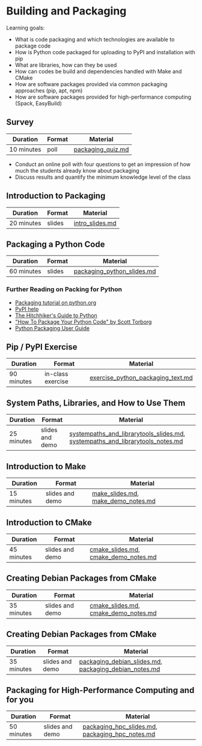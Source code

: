 # Building and Packaging

Learning goals:

- What is code packaging and which technologies are available to package code
- How is Python code packaged for uploading to PyPI and installation with pip
- What are libraries, how can they be used
- How can codes be build and dependencies handled with Make and CMake
- How are software packages provided via common packaging approaches (pip, apt, npm)
- How are software packages provided for high-performance computing (Spack, EasyBuild)

## Survey

| Duration | Format | Material |
| --- | --- | --- |
| 10 minutes | poll | [packaging_quiz.md](https://github.com/Simulation-Software-Engineering/Lecture-Material/blob/main/building-and-packaging/material/packaging_quiz.md) |

- Conduct an online poll with four questions to get an impression of how much the students already know about packaging
- Discuss results and quantify the minimum knowledge level of the class

## Introduction to Packaging

| Duration | Format | Material |
| --- | --- | --- |
| 20 minutes | slides | [intro_slides.md](https://github.com/Simulation-Software-Engineering/Lecture-Material/blob/main/building-and-packaging/material/intro_slides.md) |

## Packaging a Python Code

| Duration | Format | Material |
| --- | --- | --- |
| 60 minutes | slides | [packaging_python_slides.md](https://github.com/Simulation-Software-Engineering/Lecture-Material/blob/main/building-and-packaging/material/packaging_python_slides.md) |

### Further Reading on Packing for Python

- [Packaging tutorial on python.org](https://packaging.python.org/tutorials/packaging-projects/)
- [PyPI help](https://pypi.org/help/)
- [The Hitchhiker's Guide to Python](https://docs.python-guide.org/shipping/packaging/)
- ["How To Package Your Python Code" by Scott Torborg](https://python-packaging.readthedocs.io/en/latest/)
- [Python Packaging User Guide](https://packaging.python.org/)

## Pip / PyPI Exercise

| Duration | Format | Material |
| --- | --- | --- |
| 90 minutes | in-class exercise | [exercise_python_packaging_text.md](https://github.com/Simulation-Software-Engineering/Lecture-Material/blob/main/building-and-packaging/material/exercise_python_packaging_text.md)

## System Paths, Libraries, and How to Use Them

| Duration | Format | Material |
| --- | --- | --- |
| 25 minutes | slides and demo | [systempaths_and_librarytools_slides.md](https://github.com/Simulation-Software-Engineering/Lecture-Material/blob/main/building-and-packaging/material/systempaths_and_librarytools_slides.md), [systempaths_and_librarytools_notes.md](https://github.com/Simulation-Software-Engineering/Lecture-Material/blob/main/building-and-packaging/material/systempaths_and_librarytools_notes.md) |

## Introduction to Make

| Duration | Format | Material |
| --- | --- | --- |
| 15 minutes | slides and demo | [make_slides.md](https://github.com/Simulation-Software-Engineering/Lecture-Material/blob/main/building-and-packaging/material/make_slides.md), [make_demo_notes.md](https://github.com/Simulation-Software-Engineering/Lecture-Material/blob/main/building-and-packaging/material/make_demo_notes.md)

## Introduction to CMake

| Duration | Format | Material |
| --- | --- | --- |
| 45 minutes | slides and demo | [cmake_slides.md](https://github.com/Simulation-Software-Engineering/Lecture-Material/blob/main/building-and-packaging/material/cmake_slides.md), [cmake_demo_notes.md](https://github.com/Simulation-Software-Engineering/Lecture-Material/blob/main/building-and-packaging/material/cmake_demo_notes.md)

## Creating Debian Packages from CMake

| Duration | Format | Material |
| --- | --- | --- |
| 35 minutes | slides and demo | [cmake_slides.md](https://github.com/Simulation-Software-Engineering/Lecture-Material/blob/main/building-and-packaging/material/packaging_debian_slides.md), [cmake_demo_notes.md](https://github.com/Simulation-Software-Engineering/Lecture-Material/blob/main/building-and-packaging/material/packaging_debian_notes.md)

## Creating Debian Packages from CMake

| Duration | Format | Material |
| --- | --- | --- |
| 35 minutes | slides and demo | [packaging_debian_slides.md](https://github.com/Simulation-Software-Engineering/Lecture-Material/blob/main/building-and-packaging/material/packaging_debian_slides.md), [packaging_debian_notes.md](https://github.com/Simulation-Software-Engineering/Lecture-Material/blob/main/building-and-packaging/material/packaging_debian_notes.md)

## Packaging for High-Performance Computing and for you

| Duration | Format | Material |
| --- | --- | --- |
| 50 minutes | slides and demo | [packaging_hpc_slides.md](https://github.com/Simulation-Software-Engineering/Lecture-Material/blob/main/building-and-packaging/material/packaging_hpc_slides.md), [packaging_hpc_notes.md](https://github.com/Simulation-Software-Engineering/Lecture-Material/blob/main/building-and-packaging/material/packaging_hpc_notes.md)